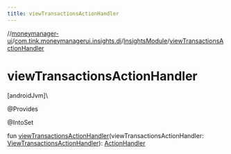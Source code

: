 ```yaml
---
title: viewTransactionsActionHandler
---
```

//[moneymanager-ui](../../../index.html)/[com.tink.moneymanagerui.insights.di](../index.html)/[InsightsModule](index.html)/[viewTransactionsActionHandler](view-transactions-action-handler.html)



# viewTransactionsActionHandler



[androidJvm]\




@Provides



@IntoSet



fun [viewTransactionsActionHandler](view-transactions-action-handler.html)(viewTransactionsActionHandler: [ViewTransactionsActionHandler](../../com.tink.moneymanagerui.insights.actionhandling/-view-transactions-action-handler/index.html)): [ActionHandler](../../com.tink.moneymanagerui.insights.actionhandling/-action-handler/index.html)




